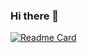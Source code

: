 ### Hi there 👋
[![Readme Card](https://github-readme-stats.vercel.app/api/pin/?username=AnisKehila&repo=github-readme-stats)](https://github.com/anuraghazra/github-readme-stats)

<!--
**AnisKehila/AnisKehila** is a ✨ _special_ ✨ repository because its `README.md` (this file) appears on your GitHub profile.

Here are some ideas to get you started:

- 🔭 I’m currently working on ...
- 🌱 I’m currently learning ...
- 👯 I’m looking to collaborate on ...
- 🤔 I’m looking for help with ...
- 💬 Ask me about ...
- 📫 How to reach me: ...
- 😄 Pronouns: ...
- ⚡ Fun fact: ...
-->

